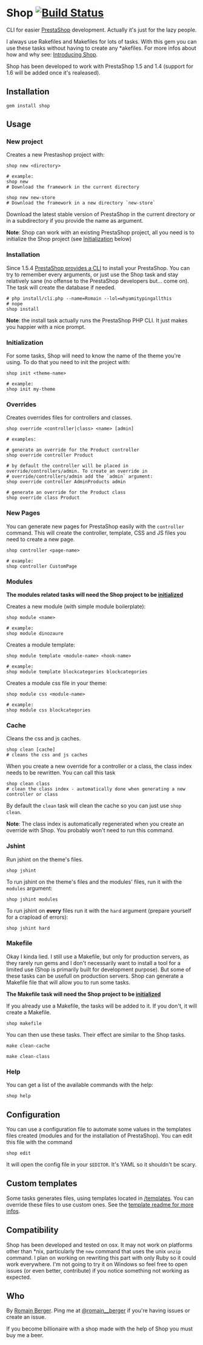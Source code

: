 # Shop [![Build Status](https://secure.travis-ci.org/<username>/<repo>.png)](http://travis-ci.org/ngsmrk/comix_scraper)

CLI for easier [PrestaShop](http://www.prestashop.com/en/) development. Actually it's just for the lazy people.

I always use Rakefiles and Makefiles for lots of tasks. With this gem you can use these tasks without having to create any *akefiles. For more infos about how and why see: [Introducing Shop](http://romainberger.com/2013/09/29/introducing-shop/).

Shop has been developed to work with PrestaShop 1.5 and 1.4 (support for 1.6 will be added once it's realeased).

## Installation

    gem install shop

## Usage

### New project

Creates a new Prestashop project with:

    shop new <directory>

    # example:
    shop new
    # Download the framework in the current directory

    shop new new-store
    # Download the framework in a new directory `new-store`

Download the latest stable version of PrestaShop in the current directory or in a subdirectory if you provide the name as argument.

**Note**: Shop can work with an existing PrestaShop project, all you need is to initialize the Shop project (see [Initialization](https://github.com/romainberger/shop/#initialization) below)

### Installation

Since 1.5.4 [PrestaShop provides a CLI](http://doc.prestashop.com/display/PS15/Installing+PrestaShop+using+the+command+line) to install your PrestaShop. You can try to remember every arguments, or just use the Shop task and stay relatively sane (no offense to the PrestaShop developers but... come on). The task will create the database if needed.

    # php install/cli.php --name=Romain --lol=whyamitypingallthis
    # nope
    shop install

**Note**: the install task actually runs the PrestaShop PHP CLI. It just makes you happier with a nice prompt.

### Initialization

For some tasks, Shop will need to know the name of the theme you're using. To do that you need to init the project with:

    shop init <theme-name>

    # example:
    shop init my-theme

### Overrides

Creates overrides files for controllers and classes.

    shop override <controller|class> <name> [admin]

    # examples:

    # generate an override for the Product controller
    shop override controller Product

    # by default the controller will be placed in override/controllers/admin. To create an override in
    # override/controllers/admin add the `admin` argument:
    shop override controller AdminProducts admin

    # generate an override for the Product class
    shop override class Product

### New Pages

You can generate new pages for PrestaShop easily with the `controller` command. This will create the controller, template, CSS and JS files you need to create a new page.

    shop controller <page-name>

    # example:
    shop controller CustomPage

### Modules

**The modules related tasks will need the Shop project to be [initialized](https://github.com/romainberger/shop)**

Creates a new module (with simple module boilerplate):

    shop module <name>

    # example:
    shop module dinozaure

Creates a module template:

    shop module template <module-name> <hook-name>

    # example:
    shop module template blockcategories blockcategories

Creates a module css file in your theme:

    shop module css <module-name>

    # example:
    shop module css blockcategories

### Cache

Cleans the css and js caches.

    shop clean [cache]
    # cleans the css and js caches

When you create a new override for a controller or a class, the class index needs to be rewritten. You can call this task

    shop clean class
    # clean the class index - automatically done when generating a new controller or class

By default the `clean` task will clean the cache so you can just use `shop clean`.

**Note**: The class index is automatically regenerated when you create an override with Shop. You probably won't need to run this command.

### Jshint

Run jshint on the theme's files.

    shop jshint

To run jshint on the theme's files and the modules' files, run it with the `modules` argument:

    shop jshint modules

To run jshint on **every** files run it with the `hard` argument (prepare yourself for a crapload of errors):

    shop jshint hard

### Makefile

Okay I kinda lied. I still use a Makefile, but only for production servers, as they rarely run gems and I don't necessarily want to install a tool for a limited use (Shop is primarily built for development purpose). But some of these tasks can be usefull on production servers. Shop can generate a Makefile file that will allow you to run some tasks.

**The Makefile task will need the Shop project to be [initialized](https://github.com/romainberger/shop)**

If you already use a Makefile, the tasks will be added to it. If you don't, it will create a Makefile.

    shop makefile

You can then use these tasks. Their effect are similar to the Shop tasks.

    make clean-cache

    make clean-class


### Help

You can get a list of the available commands with the help:

    shop help

## Configuration

You can use a configuration file to automate some values in the templates files created (modules and for the installation of PrestaShop).
You can edit this file with the command

    shop edit

It will open the config file in your `$EDITOR`. It's YAML so it shouldn't be scary.

## Custom templates

Some tasks generates files, using templates located in [/templates](https://github.com/romainberger/shop/tree/master/templates). You can override these files to use custom ones. See the [template readme for more infos](https://github.com/romainberger/shop/tree/master/templates).

## Compatibility

Shop has been developed and tested on osx. It may not work on platforms other than *nix, particularly the `new` command that uses the unix `unzip` command. I plan on working on rewriting this part with only Ruby so it could work everywhere. I'm not going to try it on Windows so feel free to open issues (or even better, contribute) if you notice something not working as expected.

## Who

By [Romain Berger](http://romainberger.com).
Ping me at [@romain__berger](http://twitter.com/romain__berger) if you're having issues or create an issue.

If you become billionaire with a shop made with the help of Shop you must buy me a beer.
